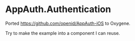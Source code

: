 # AppAuth.Authentication

Ported https://github.com/openid/AppAuth-iOS to Oxygene.

Try to make the example into a component I can reuse.
